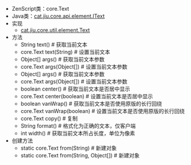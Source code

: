 * ZenScript类：core.Text
* Java类：[cat.jiu.core.api.element.IText](https://github.com/SmallJiu/JiuCore/blob/1.12.2/src/main/java/cat/jiu/core/api/element/IText.java)
* 实现
  * [cat.jiu.core.util.element.Text](https://github.com/SmallJiu/JiuCore/blob/1.12.2/src/main/java/cat/jiu/core/util/element/Text.java)
* 方法
    * String text() # 获取当前文本
    * core.Text text(String) # 设置当前文本
    * Object[] args() # 获取当前文本参数
    * core.Text args(Object[]) # 设置当前文本参数
    * Object[] args() # 获取当前文本参数
    * core.Text args(Object[]) # 设置当前文本参数
    * boolean center() # 获取当前文本是否居中显示
    * core.Text center(boolean) # 设置当前文本是否居中显示
    * boolean vanWrap() # 获取当前文本是否使用原版的长行回绕
    * core.Text vanWrap(boolean) # 设置当前文本是否使用原版的长行回绕
    * core.Text copy() # 复制
    * String format() # 格式化为正确的文本，仅客户端
    * int width() # 获取当前文本所占长度，单位为像素
* 创建方法
    * static core.Text from(String) # 新建对象
    * static core.Text from(String, Object[]) # 新建对象
